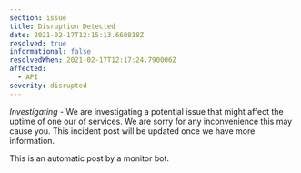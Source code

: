 ```yaml
---
section: issue
title: Disruption Detected
date: 2021-02-17T12:15:13.660818Z
resolved: true
informational: false
resolvedWhen: 2021-02-17T12:17:24.790006Z
affected:
  - API
severity: disrupted
---
```

*Investigating* - We are investigating a potential issue that might affect the uptime of one our of services. We are sorry for any inconvenience this may cause you. This incident post will be updated once we have more information.

This is an automatic post by a monitor bot.
        